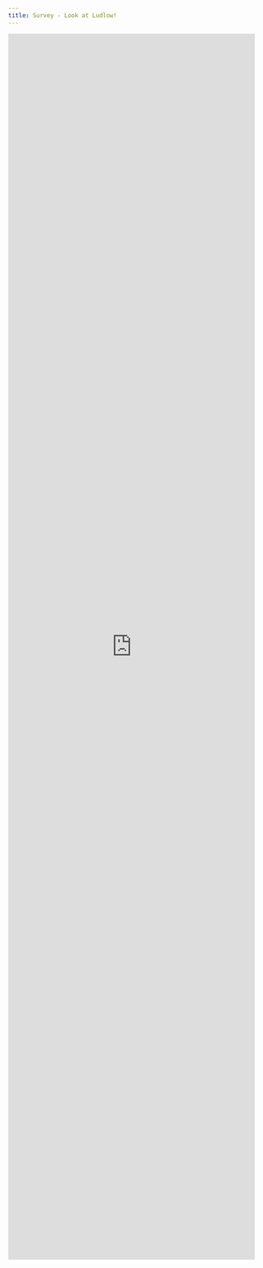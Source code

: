 ```yaml
---
title: Survey - Look at Ludlow!
---
```


<iframe src="https://docs.google.com/a/lookatludlow.org/spreadsheet/embeddedform?formkey=dFBzVEtxN254VVpyZG5RX3dFc011eHc6MQ" width="100%" height="2500" frameborder="0" marginheight="0" marginwidth="0">Loading...</iframe>
